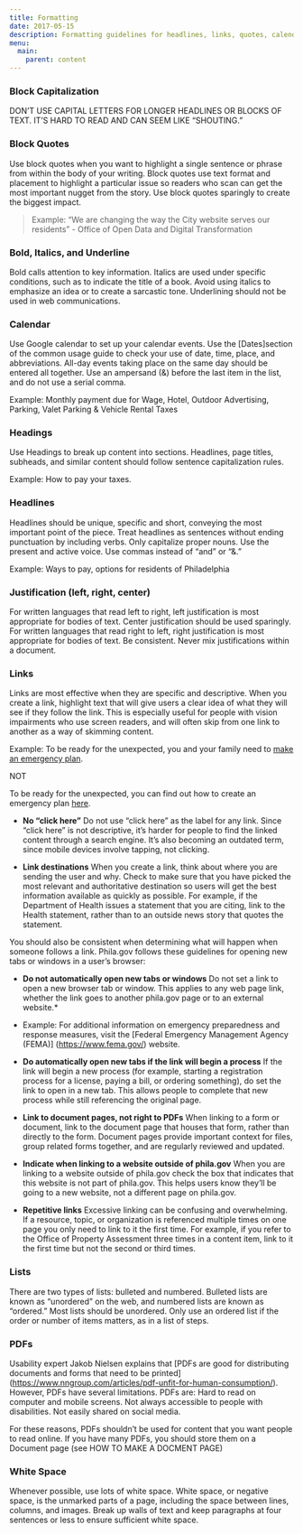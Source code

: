 ```yaml
---
title: Formatting
date: 2017-05-15
description: Formatting guidelines for headlines, links, quotes, calendars and more.
menu:
  main:
    parent: content
---
```

### Block Capitalization

DON’T USE CAPITAL LETTERS FOR LONGER HEADLINES OR BLOCKS OF TEXT. IT’S HARD TO READ AND CAN SEEM LIKE “SHOUTING.” 

### Block Quotes

Use block quotes when you want to highlight a single sentence or phrase from within the body of your writing. Block quotes use text format and placement to highlight a particular issue so readers who scan can get the most important nugget from the story. Use block quotes sparingly to create the biggest impact.

>Example: 
“We are changing the way the City website serves our residents” - Office of Open Data and Digital Transformation

### Bold, Italics, and Underline

Bold calls attention to key information. Italics are used under specific conditions, such as to indicate the title of a book. Avoid using italics to emphasize an idea or to create a sarcastic tone. Underlining should not be used in web communications. 

### Calendar

Use Google calendar to set up your calendar events.
Use the [Dates]section of the common usage guide to check your use of date, time, place, and abbreviations.
All-day events taking place on the same day should be entered all together. Use an ampersand (&) before the last item in the list, and do not use a serial comma.

Example: Monthly payment due for Wage, Hotel, Outdoor Advertising, Parking, Valet Parking & Vehicle Rental Taxes
 
### Headings

Use Headings to break up content into sections. Headlines, page titles, subheads, and similar content should follow sentence capitalization rules.

Example: How to pay your taxes.

### Headlines

Headlines should be unique, specific and short, conveying the most important point of the piece. Treat headlines as sentences without ending punctuation by including verbs. Only capitalize proper nouns. Use the present and active voice. Use commas instead of “and” or “&.”

Example: Ways to pay, options for residents of Philadelphia

### Justification (left, right, center)

For written languages that read left to right, left justification is most appropriate for bodies of text. Center justification should be used sparingly. For written languages that read right to left, right justification is most appropriate for bodies of text. Be consistent. Never mix justifications within a document.

### Links

Links are most effective when they are specific and descriptive. When you create a link, highlight text that will give users a clear idea of what they will see if they follow the link. This is especially useful for people with vision impairments who use screen readers, and will often skip from one link to another as a way of skimming content.

Example: To be ready for the unexpected, you and your family need to [make an emergency plan](https://beta.phila.gov/services/safety-emergency-preparedness/prepare-for-an-emergency/make-an-emergency-plan/).

NOT

To be ready for the unexpected, you can find out how to create an emergency plan [here](https://beta.phila.gov/services/safety-emergency-preparedness/prepare-for-an-emergency/make-an-emergency-plan/).

* **No “click here”** Do not use “click here” as the label for any link. Since “click here” is not descriptive, it’s harder for people to find the linked content through a search engine. It’s also becoming an outdated term, since mobile devices involve tapping, not clicking.

* **Link destinations**
When you create a link, think about where you are sending the user and why. Check to make sure that you have picked the most relevant and authoritative destination so users will get the best information available as quickly as possible. For example, if the Department of Health issues a statement that you are citing, link to the Health statement, rather than to an outside news story that quotes the statement.


You should also be consistent when determining what will happen when someone follows a link. Phila.gov follows these guidelines for opening new tabs or windows in a user’s browser:

* **Do not automatically open new tabs or windows**
Do not set a link to open a new browser tab or window. This applies to any web page link, whether the link goes to another phila.gov page or to an external website.*

* Example: For additional information on emergency preparedness and response measures, visit the [Federal Emergency Management Agency (FEMA)] (https://www.fema.gov/) website.

* **Do automatically open new tabs if the link will begin a process**
If the link will begin a new process (for example, starting a registration process for a license, paying a bill, or ordering something), do set the link to open in a new tab. This allows people to complete that new process while still referencing the original page.

* **Link to document pages, not right to PDFs**
When linking to a form or document, link to the document page that houses that form, rather than directly to the form. Document pages provide important context for files, group related forms together, and are regularly reviewed and updated.


* **Indicate when linking to a website outside of phila.gov**
When you are linking to a website outside of phila.gov check the box that indicates that this website is not part of phila.gov. This helps users know they’ll be going to a new website, not a different page on phila.gov.

* **Repetitive links**
Excessive linking can be confusing and overwhelming. If a resource, topic, or organization is referenced multiple times on one page you only need to link to it the first time. For example, if you refer to the Office of Property Assessment three times in a content item, link to it the first time but not the second or third times.
 
### Lists

There are two types of lists: bulleted and numbered. Bulleted lists are known as “unordered” on the web, and numbered lists are known as “ordered.” Most lists should be unordered. Only use an ordered list if the order or number of items matters, as in a list of steps. 

### PDFs

Usability expert Jakob Nielsen explains that [PDFs are good for distributing documents and forms that need to be printed] (https://www.nngroup.com/articles/pdf-unfit-for-human-consumption/). However, PDFs have several limitations.
PDFs are:
Hard to read on computer and mobile screens.
Not always accessible to people with disabilities.
Not easily shared on social media.

For these reasons, PDFs shouldn’t be used for content that you want people to read online. If you have many PDFs, you should store them on a Document page (see HOW TO MAKE A DOCMENT PAGE)

### White Space

Whenever possible, use lots of white space. White space, or negative space, is the unmarked parts of a page, including the space between lines, columns, and images. Break up walls of text and keep paragraphs at four sentences or less to ensure sufficient white space.

